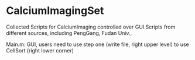 # CalciumImagingSet
Collected Scripts for CalciumImaging controlled over GUI
Scripts from different sources, including PengGang, Fudan Univ., 

Main.m: GUI, users need to use step one (write file, right upper level) to use CellSort (right lower corner)
